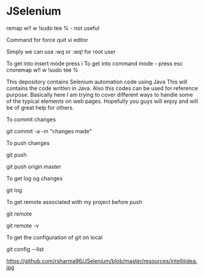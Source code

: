 # JSelenium
remap w!! w !sudo tee % - not useful 

Command for force quit vi editor 

Simply we can use :wq or :wq! for root user

To get into insert mode press i
To get into command mode - press esc 
cnoremap w!! w !sudo tee %

This depository contains Selenium automation code using Java
This will contains the code written in Java. Also this codes can be used for reference purpose.
Basically here I am trying to cover different ways to handle some of the typical elements on web pages.
Hopefully you guys will enjoy and will be of great help for others.

To commit changes 

git commit -a -m "changes made"

To push changes 

git push 

git push origin master

To get log og changes 

git log 

To get remote associated with my project before push

git remote

git remote -v

To get the configuration of git on local

git config --list

https://github.com/rsharma96/JSelenium/blob/master/resources/intellijidea.jpg



